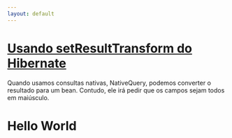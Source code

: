 ```yaml
---
layout: default
---
```



# [](#header-1)[Usando setResultTransform do Hibernate](set-result-transform)
Quando usamos consultas nativas, NativeQuery, podemos converter o resultado para um bean. Contudo, ele irá pedir que os campos sejam todos em maiúsculo. 


# [](#header-1)Hello World

